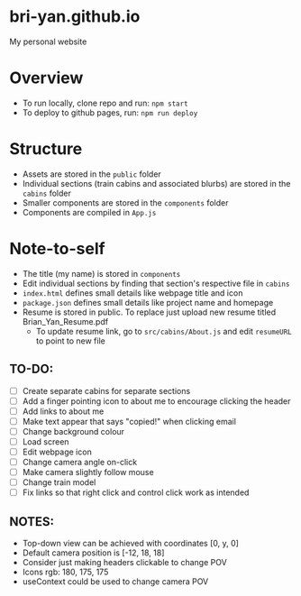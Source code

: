 # bri-yan.github.io

My personal website

# Overview
- To run locally, clone repo and run: `npm start`
- To deploy to github pages, run: `npm run deploy`

# Structure
- Assets are stored in the `public` folder
- Individual sections (train cabins and associated blurbs) are stored in the `cabins` folder
- Smaller components are stored in the `components` folder
- Components are compiled in `App.js`

# Note-to-self
- The title (my name) is stored in `components`
- Edit individual sections by finding that section's respective file in `cabins`
- `index.html` defines small details like webpage title and icon
- `package.json` defines small details like project name and homepage
- Resume is stored in public. To replace just upload new resume titled Brian_Yan_Resume.pdf
    - To update resume link, go to `src/cabins/About.js` and edit `resumeURL` to point to new file

## TO-DO: 
- [ ] Create separate cabins for separate sections
- [ ] Add a finger pointing icon to about me to encourage clicking the header
- [ ] Add links to about me
- [ ] Make text appear that says "copied!" when clicking email
- [ ] Change background colour
- [ ] Load screen
- [ ] Edit webpage icon
- [ ] Change camera angle on-click
- [ ] Make camera slightly follow mouse
- [ ] Change train model
- [ ] Fix links so that right click and control click work as intended

## NOTES:
- Top-down view can be achieved with coordinates [0, y, 0]
- Default camera position is [-12, 18, 18]
- Consider just making headers clickable to change POV
- Icons rgb: 180, 175, 175
- useContext could be used to change camera POV
